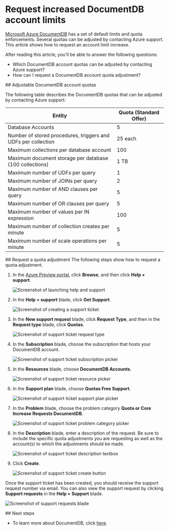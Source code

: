 <properties 
	pageTitle="Request increased DocumentDB account limits | Microsoft Azure" 
	description="Learn how to request an adjustment to DocumentDB limits such as the number of allowed collections, stored procedures and query clauses." 
	services="documentdb" 
	authors="stephbaron" 
	manager="jhubbard" 
	editor="monicar" 
	documentationCenter=""/>

<tags 
	ms.service="documentdb" 
	ms.workload="data-services" 
	ms.tgt_pltfrm="na" 
	ms.devlang="na" 
	ms.topic="article" 
	ms.date="07/28/2015" 
	ms.author="stbaro"/>

# Request increased DocumentDB account limits

[Microsoft Azure DocumentDB](http://azure.microsoft.com/services/documentdb/) has a set of default limits and quota enforcements.  Several quotas can be adjusted by contacting Azure support.  This article shows how to request an account limit increase.

After reading this article, you'll be able to answer the following questions:  

-	Which DocumentDB account quotas can be adjusted by contacting Azure support?
-	How can I request a DocumentDB account quota adjustment?

##<a id="AdjustableQuotas"></a> Adjustable DocumentDB account quotas

The following table describes the DocumentDB quotas that can be adjusted by contacting Azure support:   

|Entity |Quota (Standard Offer)|
|-------|--------|
|Database Accounts     |5
|Number of stored procedures, triggers and UDFs per collection       |25 each
|Maximum collections per database account    |100
|Maximum document storage per database (100 collections)    |1 TB
|Maximum number of UDFs per query     |1
|Maximum number of JOINs per query    |2
|Maximum number of AND clauses per query      |5
|Maximum number of OR clauses per query       |5
|Maximum number of values per IN expression       |100
|Maximum number of collection creates per minute    |5
|Maximum number of scale operations per minute    |5

##<a id="RequestQuotaIncrease"></a> Request a quota adjustment
The following steps show how to request a quota adjustment.

1. In the [Azure Preview portal](https://portal.azure.com), click **Browse**, and then click **Help + support**.

	![Screenshot of launching help and support](media/documentdb-increase-limits/helpsupport.png)

2. In the **Help + support** blade, click **Get Support**.

	![Screenshot of creating a support ticket](media/documentdb-increase-limits/getsupport.png) 

3. In the **New support request** blade, click **Request Type**, and then in the **Request type** blade, click **Quotas**.

	![Screenshot of support ticket request type](media/documentdb-increase-limits/supportrequest1.png) 

4. In the **Subscription** blade, choose the subscription that hosts your DocumentDB account.

	![Screenshot of support ticket subscription picker](media/documentdb-increase-limits/supportrequest2.png)

5. In the **Resources** blade, choose **DocumentDB Accounts**.

	![Screenshot of support ticket resource picker](media/documentdb-increase-limits/supportrequest3.png)

6. In the **Support plan** blade, choose **Quotas Free Support**.

	![Screenshot of support ticket support plan picker](media/documentdb-increase-limits/supportrequest4.png)

7. In the **Problem** blade, choose the problem category **Quota or Core Increase Requests DocumentDB**.

	![Screenshot of support ticket problem category picker](media/documentdb-increase-limits/supportrequest5.png)

8. In the **Description** blade, enter a description of the request.  Be sure to include the specific quota adjustments you are requesting as well as the account(s) to which the adjustments should be made.

	![Screenshot of support ticket description textbox](media/documentdb-increase-limits/supportrequest6.png)

9. Click **Create**.

	![Screenshot of support ticket create button](media/documentdb-increase-limits/supportrequest7.png)

Once the support ticket has been created, you should receive the support request number via email.  You can also view the support request by clicking **Support requests** in the **Help + Support** blade.

![Screenshot of support requests blade](media/documentdb-increase-limits/supportrequest8.png)
  

##<a name="NextSteps"></a> Next steps
- To learn more about DocumentDB, click [here](http://azure.com/docdb).
 